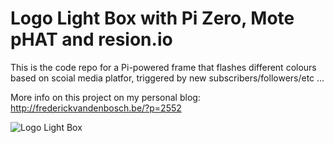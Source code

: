 # Logo Light Box with Pi Zero, Mote pHAT and resion.io

This is the code repo for a Pi-powered frame that flashes different colours based on scoial media platfor, triggered by new subscribers/followers/etc ...

More info on this project on my personal blog: http://frederickvandenbosch.be/?p=2552

![Logo Light Box](http://frederickvandenbosch.be/wp-content/uploads/2017/04/IMG_4163.jpg)
